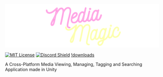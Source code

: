 ![Logo](.github/docs/banner.png)

[![MIT License](https://img.shields.io/badge/License-MIT-green.svg)](https://choosealicense.com/licenses/mit/) [![Discord Shield](https://discordapp.com/api/guilds/1011521934409879614/widget.png?style=shield)](https://discord.gg/s2Trxem4XE) [!downloads](https://img.shields.io/github/downloads/rafay-pk/media-magic/total)

A Cross-Platform Media Viewing, Managing, Tagging and Searching Application made in Unity

## 
